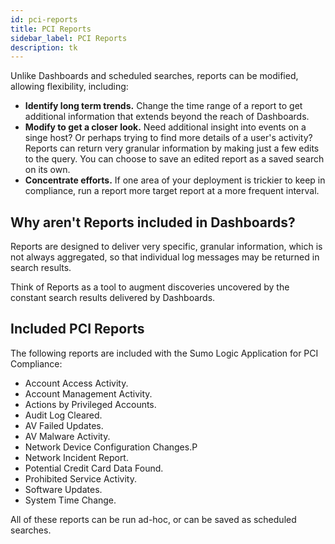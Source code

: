 ```yaml
---
id: pci-reports
title: PCI Reports
sidebar_label: PCI Reports
description: tk
---
```


Unlike Dashboards and scheduled searches, reports can be modified, allowing flexibility, including:

* **Identify long term trends.** Change the time range of a report to get additional information that extends beyond the reach of Dashboards.
* **Modify to get a closer look.** Need additional insight into events on a singe host? Or perhaps trying to find more details of a user's activity? Reports can return very granular information by making just a few edits to the query. You can choose to save an edited report as a saved search on its own.
* **Concentrate efforts.** If one area of your deployment is trickier to keep in compliance, run a report more target report at a more frequent interval.

## Why aren't Reports included in Dashboards?

Reports are designed to deliver very specific, granular information, which is not always aggregated, so that individual log messages may be returned in search results.

Think of Reports as a tool to augment discoveries uncovered by the constant search results delivered by Dashboards.

## Included PCI Reports

The following reports are included with the Sumo Logic Application for PCI Compliance:

* Account Access Activity.
* Account Management Activity.
* Actions by Privileged Accounts.
* Audit Log Cleared.
* AV Failed Updates.
* AV Malware Activity.
* Network Device Configuration Changes.P
* Network Incident Report.
* Potential Credit Card Data Found.
* Prohibited Service Activity.
* Software Updates.
* System Time Change.

All of these reports can be run ad-hoc, or can be saved as scheduled searches.
